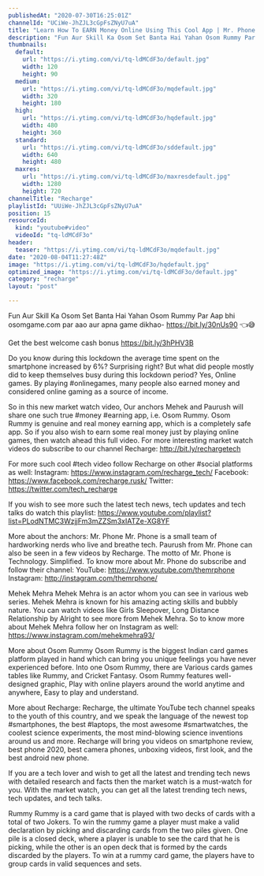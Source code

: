 ```yaml
---
publishedAt: "2020-07-30T16:25:01Z"
channelId: "UCiWe-JhZJL3cGpFsZNyU7uA"
title: "Learn How To EARN Money Online Using This Cool App | Mr. Phone ft. Mehak Mehra"
description: "Fun Aur Skill Ka Osom Set Banta Hai Yahan Osom Rummy Par \nAap bhi osomgame.com par aao aur apna game dikhao- https://bit.ly/30nUs90 👈😅\n\nGet the best welcome cash bonus https://bit.ly/3hPHV3B\n\nDo you know during this lockdown the average time spent on the smartphone increased by 6%? Surprising right? But what did people mostly did to keep themselves busy during this lockdown period? Yes, Online games. By playing #onlinegames, many people also earned money and considered online gaming as a source of income. \n\nSo in this new market watch video, Our anchors Mehek and Paurush will share one such true #money #earning app, i.e. Osom Rummy. Osom Rummy is genuine and real money earning app, which is a completely safe app. So if you also wish to earn some real money just by playing online games, then watch ahead this full video. For more interesting market watch videos do subscribe to our channel Recharge: http://bit.ly/rechargetech\n\nFor more such cool #tech video follow Recharge on other #social platforms as well: \nInstagram: https://www.instagram.com/recharge_tech/ \nFacebook: https://www.facebook.com/recharge.rusk/ \nTwitter: https://twitter.com/tech_recharge\n\nIf you wish to see more such the latest tech news, tech updates and tech talks do watch this playlist: https://www.youtube.com/playlist?list=PLodNTMC3WzjjFm3mZZSm3xIATZe-XG8YF\n\nMore about the anchors:\nMr. Phone\nMr. Phone is a small team of hardworking nerds who live and breathe tech. Paurush from Mr. Phone can also be seen in a few videos by Recharge. The motto of Mr. Phone is Technology. Simplified. To know more about Mr. Phone do subscribe and follow their channel:\nYouTube: https://www.youtube.com/themrphone \nInstagram: http://instagram.com/themrphone/\n\nMehek Mehra\nMehek Mehra is an actor whom you can see in various web series. Mehek Mehra is known for his amazing acting skills and bubbly nature. You can watch videos like Girls Sleepover, Long Distance Relationship by Alright to see more from Mehek Mehra. So to know more about Mehek Mehra follow her on Instagram as well: https://www.instagram.com/mehekmehra93/\n\nMore about Osom Rummy \nOsom Rummy is the biggest Indian card games platform played in hand which can bring you unique feelings you have never experienced before. Into one Osom Rummy, there are Various cards games tables like Rummy, and Cricket Fantasy. Osom Rummy features well-designed graphic, Play with online players around the world anytime and anywhere, Easy to play and understand. \n\nMore about Recharge: Recharge, the ultimate YouTube tech channel speaks to the youth of this country, and we speak the language of the newest top #smartphones, the best #laptops, the most awesome #smartwatches, the coolest science experiments, the most mind-blowing science inventions around us and more. Recharge will bring you videos on smartphone review, best phone 2020, best camera phones, unboxing videos, first look, and the best android new phone. \n\nIf you are a tech lover and wish to get all the latest and trending tech news with detailed research and facts then the market watch is a must-watch for you. With the market watch, you can get all the latest trending tech news, tech updates, and tech talks.\n\nRummy\nRummy is a card game that is played with two decks of cards with a total of two Jokers. To win the rummy game a player must make a valid declaration by picking and discarding cards from the two piles given. One pile is a closed deck, where a player is unable to see the card that he is picking, while the other is an open deck that is formed by the cards discarded by the players. To win at a rummy card game, the players have to group cards in valid sequences and sets."
thumbnails:
  default:
    url: "https://i.ytimg.com/vi/tq-ldMCdF3o/default.jpg"
    width: 120
    height: 90
  medium:
    url: "https://i.ytimg.com/vi/tq-ldMCdF3o/mqdefault.jpg"
    width: 320
    height: 180
  high:
    url: "https://i.ytimg.com/vi/tq-ldMCdF3o/hqdefault.jpg"
    width: 480
    height: 360
  standard:
    url: "https://i.ytimg.com/vi/tq-ldMCdF3o/sddefault.jpg"
    width: 640
    height: 480
  maxres:
    url: "https://i.ytimg.com/vi/tq-ldMCdF3o/maxresdefault.jpg"
    width: 1280
    height: 720
channelTitle: "Recharge"
playlistId: "UUiWe-JhZJL3cGpFsZNyU7uA"
position: 15
resourceId:
  kind: "youtube#video"
  videoId: "tq-ldMCdF3o"
header:
  teaser: "https://i.ytimg.com/vi/tq-ldMCdF3o/mqdefault.jpg"
date: "2020-08-04T11:27:48Z"
image: "https://i.ytimg.com/vi/tq-ldMCdF3o/hqdefault.jpg"
optimized_image: "https://i.ytimg.com/vi/tq-ldMCdF3o/default.jpg"
category: "recharge"
layout: "post"

---
```

Fun Aur Skill Ka Osom Set Banta Hai Yahan Osom Rummy Par 
Aap bhi osomgame.com par aao aur apna game dikhao- https://bit.ly/30nUs90 👈😅

Get the best welcome cash bonus https://bit.ly/3hPHV3B

Do you know during this lockdown the average time spent on the smartphone increased by 6%? Surprising right? But what did people mostly did to keep themselves busy during this lockdown period? Yes, Online games. By playing #onlinegames, many people also earned money and considered online gaming as a source of income. 

So in this new market watch video, Our anchors Mehek and Paurush will share one such true #money #earning app, i.e. Osom Rummy. Osom Rummy is genuine and real money earning app, which is a completely safe app. So if you also wish to earn some real money just by playing online games, then watch ahead this full video. For more interesting market watch videos do subscribe to our channel Recharge: http://bit.ly/rechargetech

For more such cool #tech video follow Recharge on other #social platforms as well: 
Instagram: https://www.instagram.com/recharge_tech/ 
Facebook: https://www.facebook.com/recharge.rusk/ 
Twitter: https://twitter.com/tech_recharge

If you wish to see more such the latest tech news, tech updates and tech talks do watch this playlist: https://www.youtube.com/playlist?list=PLodNTMC3WzjjFm3mZZSm3xIATZe-XG8YF

More about the anchors:
Mr. Phone
Mr. Phone is a small team of hardworking nerds who live and breathe tech. Paurush from Mr. Phone can also be seen in a few videos by Recharge. The motto of Mr. Phone is Technology. Simplified. To know more about Mr. Phone do subscribe and follow their channel:
YouTube: https://www.youtube.com/themrphone 
Instagram: http://instagram.com/themrphone/

Mehek Mehra
Mehek Mehra is an actor whom you can see in various web series. Mehek Mehra is known for his amazing acting skills and bubbly nature. You can watch videos like Girls Sleepover, Long Distance Relationship by Alright to see more from Mehek Mehra. So to know more about Mehek Mehra follow her on Instagram as well: https://www.instagram.com/mehekmehra93/

More about Osom Rummy 
Osom Rummy is the biggest Indian card games platform played in hand which can bring you unique feelings you have never experienced before. Into one Osom Rummy, there are Various cards games tables like Rummy, and Cricket Fantasy. Osom Rummy features well-designed graphic, Play with online players around the world anytime and anywhere, Easy to play and understand. 

More about Recharge: Recharge, the ultimate YouTube tech channel speaks to the youth of this country, and we speak the language of the newest top #smartphones, the best #laptops, the most awesome #smartwatches, the coolest science experiments, the most mind-blowing science inventions around us and more. Recharge will bring you videos on smartphone review, best phone 2020, best camera phones, unboxing videos, first look, and the best android new phone. 

If you are a tech lover and wish to get all the latest and trending tech news with detailed research and facts then the market watch is a must-watch for you. With the market watch, you can get all the latest trending tech news, tech updates, and tech talks.

Rummy
Rummy is a card game that is played with two decks of cards with a total of two Jokers. To win the rummy game a player must make a valid declaration by picking and discarding cards from the two piles given. One pile is a closed deck, where a player is unable to see the card that he is picking, while the other is an open deck that is formed by the cards discarded by the players. To win at a rummy card game, the players have to group cards in valid sequences and sets.